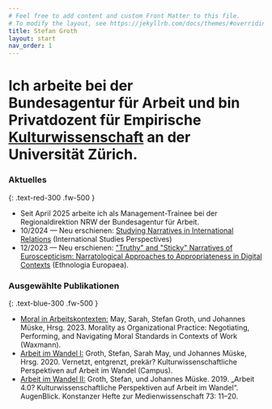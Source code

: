 ```yaml
---
# Feel free to add content and custom Front Matter to this file.
# To modify the layout, see https://jekyllrb.com/docs/themes/#overriding-theme-defaults
title: Stefan Groth
layout: start
nav_order: 1
---
```

<h1 class="about display-2">Ich arbeite bei der <a class="about-links" href="https://www.arbeitsagentur.de"><span style="display: inline-block;"><i class="fas fa-arrow-right fa-xs pr-2"></i>Bundesagentur für Arbeit</span></a> und bin <span class="">Privatdozent</span> für <a class="about-links" href="https://www.isek.uzh.ch/de/populärekulturen.html"><span style="display: inline-block;"><i class="fas fa-arrow-right fa-xs pr-2"></i>Empirische </span> Kulturwissenschaft</a> an der Universität Zürich.</h1>

<!--<img src="assets/img/profile.jpg"/>  -->

### Aktuelles
{: .text-red-300 .fw-500 }
<ul class="fa-ul aktuelles">
  <li><span class="fa-li"><i class="fas fa-arrow-right fa-sm"></i></span>Seit April 2025 arbeite ich als Management-Trainee bei der Regionaldirektion NRW der <a href="https://www.arbeitsagentur.de"><span style="display: inline-block;"><i class="fas fa-arrow-right fa-xs pl-1 pr-1"></i>Bundesagentur für Arbeit</span></a>.</li>
  <li><span class="fa-li"><i class="fas fa-arrow-right fa-sm"></i></span>10/2024 &#8212; Neu erschienen: <a href="https://academic.oup.com/isp/advance-article-abstract/doi/10.1093/isp/ekae019/7848745">Studying Narratives in International Relations</a> (International Studies Perspectives)</li>
  <li><span class="fa-li"><i class="fas fa-arrow-right fa-sm"></i></span>12/2023 &#8212; Neu erschienen: <a href="https://ee.openlibhums.org/article/id/8844/">"Truthy" and "Sticky" Narratives of Euroscepticism: Narratological Approaches to Appropriateness in Digital Contexts</a> (Ethnologia Europaea).</li>
</ul>

### Ausgewählte Publikationen
{: .text-blue-300 .fw-500 }

<ul class="fa-ul aktuelle-projekte">
  <li><span class="fa-li"><i class="fas fa-arrow-right fa-sm"></i></span><a href="https://www.waxmann.com/waxmann-buecher/?no_cache=1&tx_p2waxmann_pi2%5Bbuch%5D=BUC128823&tx_p2waxmann_pi2%5Baction%5D=show&tx_p2waxmann_pi2%5Bcontroller%5D=Buch&cHash=4fbc8ffd2ac3ac75d512133fce98be75">Moral in Arbeitskontexten:</a> May, Sarah, Stefan Groth, und Johannes Müske, Hrsg. 2023. Morality as Organizational Practice: Negotiating, Performing, and Navigating Moral Standards in Contexts of Work (Waxmann).</li>
  <li><span class="fa-li"><i class="fas fa-arrow-right fa-sm"></i></span><a href="https://www.campus.de/buecher-campus-verlag/wissenschaft/kulturwissenschaften/vernetzt_entgrenzt_prekaer-15632.html?srsltid=AfmBOopjZiU96nFJi-u0uQyjygu4fgKsDl1zck2r_mWP060mZVEOI4fp">Arbeit im Wandel I:</a> Groth, Stefan, Sarah May, und Johannes Müske, Hrsg. 2020. Vernetzt, entgrenzt, prekär? Kulturwissenschaftliche Perspektiven auf Arbeit im Wandel (Campus).</li>
  <li><span class="fa-li"><i class="fas fa-arrow-right fa-sm"></i></span><a href="https://mediarep.org/server/api/core/bitstreams/ad64665f-5d97-494e-ac26-4a1f7a7cbc33/content">Arbeit im Wandel II:</a> Groth, Stefan, und Johannes Müske. 2019. „Arbeit 4.0? Kulturwissenschaftliche Perspektiven auf Arbeit im Wandel“. AugenBlick. Konstanzer Hefte zur Medienwissenschaft 73: 11–20.</li>
  
<!--{% assign sorted = site.projects | sort: 'recent_order' %}
{% for projekt in sorted %}
{% if projekt.is_recent == true %}
  <li><span class="fa-li"><i class="fas fa-arrow-right fa-sm"></i></span><a href="{{ projekt.url | prepend: site.baseurl | prepend: site.url}}">{{ projekt.title }}</a>{% if projekt.projekt_details %}: {{ projekt.projekt_details }}{% endif %} {% if projekt.projekt_annote %} ({{ projekt.projekt_annote }}){% endif %}</li>
  {% endif %}
{% endfor %}-->
</ul>

<!--Meine Habilitation habe ich über "Mittelmaß als Praxis und Konstellation: Orientierungen am Mittelmaß aus empirisch-kulturwissenschaftlicher Perspektive" verfasst, 2021 erfolgte die Ernennung zum Privatdozenten an der Philosophischen Fakultät der Universität Zürich. Ich habe in Göttingen und Udine Soziologie, Kulturanthropologie / Europäische Ethnologie und Wirtschaft- und Sozialpsychologie studiert. Geforscht und gelehrt habe ich in Göttingen als Teil einer interdisziplinären Forschergruppe zu kulturellem Eigentum, als Fellow am Käte Hamburger Kolleg / Centre for Global Cooperation Research und als Postdoc an der Universität Bonn.
{: .fs-5 .mt-8}

Zu meinen Forschungsschwerpunkten gehören politische Anthropologie und Europäisierungsforschung; Narratologie, linguistische Anthropologie und Kommunikationsethnografie; Organisationsforschung; Methoden der Empirischen Kulturwissenschaft; Kulturwissenschaftliche Sportforschung; Kulturerbe und kulturelles Eigentum. Mein erstes Buch “Negotiating Tradition: The Pragmatics of International Deliberations on Cultural Property” ist 2012 erschienen und als Open-Access-Version verfügbar. Zu meinen aktuellen Herausgeberschaften zählen die Sammelbände "Vernetzt, entgrenzt, prekär? Kulturwissenschaftliche Perspektiven auf Arbeit im Wandel" (2020, mit Sarah May und Johannes Müske), "Zusammen arbeiten. Praktiken der Koordination und Kooperation in kollaborativen Prozessen" (2019, mit Christian Ritter), "Ordnungen in Alltag und Gesellschaft: Empirisch-kulturwissenschaftliche Perspektiven" (2019, mit Linda M. Mülli) sowie die Special Issues zu "Political Narratives" (Narrative Culture 6/1, 2019) und "Comparison as Social and Cultural Practice" (Cultural Analysis 18/1, 2020).
{: .fs-5}-->


